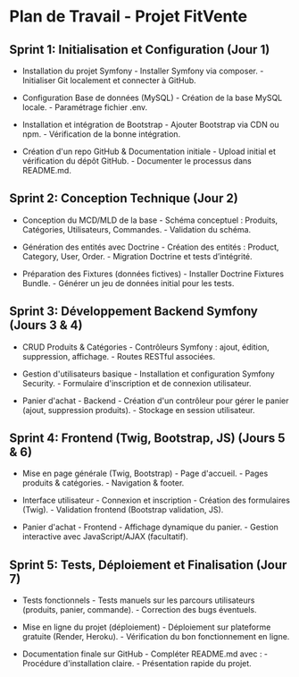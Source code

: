 # Plan de Travail - Projet FitVente
## Sprint 1: Initialisation et Configuration (Jour 1)

- Installation du projet Symfony
\- Installer Symfony via composer.
\- Initialiser Git localement et connecter à GitHub.

- Configuration Base de données (MySQL)
\- Création de la base MySQL locale.
\- Paramétrage fichier .env.

- Installation et intégration de Bootstrap
\- Ajouter Bootstrap via CDN ou npm.
\- Vérification de la bonne intégration.

- Création d'un repo GitHub & Documentation initiale
\- Upload initial et vérification du dépôt GitHub.
\- Documenter le processus dans README.md.

## Sprint 2: Conception Technique (Jour 2)
- Conception du MCD/MLD de la base
\- Schéma conceptuel : Produits, Catégories, Utilisateurs, Commandes.
\- Validation du schéma.

- Génération des entités avec Doctrine
\- Création des entités : Product, Category, User, Order.
\- Migration Doctrine et tests d’intégrité.

- Préparation des Fixtures (données fictives)
\- Installer Doctrine Fixtures Bundle.
\- Générer un jeu de données initial pour les tests.

## Sprint 3: Développement Backend Symfony (Jours 3 & 4)
- CRUD Produits & Catégories
\- Contrôleurs Symfony : ajout, édition, suppression, affichage.
\- Routes RESTful associées.

- Gestion d'utilisateurs basique
\- Installation et configuration Symfony Security.
\- Formulaire d'inscription et de connexion utilisateur.

- Panier d'achat - Backend
\- Création d'un contrôleur pour gérer le panier (ajout, suppression produits).
\- Stockage en session utilisateur.

## Sprint 4: Frontend (Twig, Bootstrap, JS) (Jours 5 & 6)
- Mise en page générale (Twig, Bootstrap)
\- Page d'accueil.
\- Pages produits & catégories.
\- Navigation & footer.

- Interface utilisateur - Connexion et inscription
\- Création des formulaires (Twig).
\- Validation frontend (Bootstrap validation, JS).

- Panier d'achat - Frontend
\- Affichage dynamique du panier.
\- Gestion interactive avec JavaScript/AJAX (facultatif).

## Sprint 5: Tests, Déploiement et Finalisation (Jour 7)
- Tests fonctionnels
\- Tests manuels sur les parcours utilisateurs (produits, panier, commande).
\- Correction des bugs éventuels.

- Mise en ligne du projet (déploiement)
\- Déploiement sur plateforme gratuite (Render, Heroku).
\- Vérification du bon fonctionnement en ligne.

- Documentation finale sur GitHub
\- Compléter README.md avec :
\- Procédure d'installation claire.
\- Présentation rapide du projet.